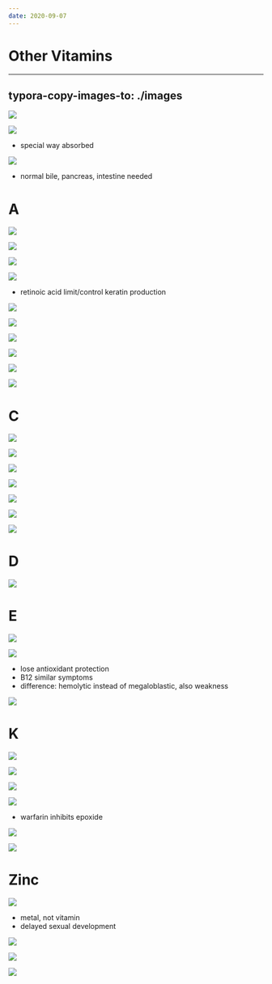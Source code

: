```yaml
---
date: 2020-09-07
---
```


# Other Vitamins
---

## typora-copy-images-to: ./images

![](https://photos.thisispiggy.com/file/wikiFiles/CDAF2E01-27A6-47E7-BA61-0A5479284AF2.jpg)

![](https://photos.thisispiggy.com/file/wikiFiles/5D3DE189-65E1-42BB-91AB-3DD453BDB635.jpg)

- special way absorbed

![](https://photos.thisispiggy.com/file/wikiFiles/E72831F3-B3B9-4348-91A2-4A615D216818.jpg)

- normal bile, pancreas, intestine needed

# A

![](https://photos.thisispiggy.com/file/wikiFiles/173DF66B-ED82-44BA-9413-0B5C12C4E3DB.jpg)

![](https://photos.thisispiggy.com/file/wikiFiles/9C6D31D9-47C8-4576-B571-80128BA0295A.jpg)

![](https://photos.thisispiggy.com/file/wikiFiles/2FB14DDA-1592-4381-9F98-202A2AA3B818.jpg)

![](https://photos.thisispiggy.com/file/wikiFiles/04564C75-CB5F-49B2-BA24-534A7E3EDEAD.jpg)

- retinoic acid limit/control keratin production

![](https://photos.thisispiggy.com/file/wikiFiles/03D0BB78-92B5-4983-A633-0721FF2F8F2B.jpg)

![](https://photos.thisispiggy.com/file/wikiFiles/836CDE11-F5F8-41C2-BB0D-B88F2D0FDA42.jpg)

![](https://photos.thisispiggy.com/file/wikiFiles/14C05B86-F9A4-42F0-8554-6B444A733889.jpg)

![](https://photos.thisispiggy.com/file/wikiFiles/BB1A3FE2-97E6-45B2-B5DD-A165C71846E4.jpg)

![](https://photos.thisispiggy.com/file/wikiFiles/8CE61699-ACD9-413A-BA3D-FC1ED62E7B68.jpg)

![](https://photos.thisispiggy.com/file/wikiFiles/E06BAF20-475C-484B-B268-CA358637952E.jpg)

# C

![](https://photos.thisispiggy.com/file/wikiFiles/2EA34CB3-E333-44C7-8274-70C8197774DE.jpg)

![](https://photos.thisispiggy.com/file/wikiFiles/65EA9E5A-13C9-4005-A0EF-B3A3B200E539.jpg)

![](https://photos.thisispiggy.com/file/wikiFiles/A0489A2A-D6EE-4B0C-A86C-505DD6596D38.jpg)

![](https://photos.thisispiggy.com/file/wikiFiles/DFD2B1AD-D157-4146-B8F7-641EC353AC03.jpg)

![](https://photos.thisispiggy.com/file/wikiFiles/F23B598B-F2C6-4C75-A189-811A713A091D.jpg)

![](https://photos.thisispiggy.com/file/wikiFiles/B0DFF929-C709-448A-9288-E4535103FE48.jpg)

![](https://photos.thisispiggy.com/file/wikiFiles/9CA9707A-6BAB-4907-BDF5-FFA102E4508C.jpg)

# D

![](https://photos.thisispiggy.com/file/wikiFiles/BA41C17A-714A-4373-829C-E631DCCE52BD.jpg)

# E

![](https://photos.thisispiggy.com/file/wikiFiles/5BEC9805-9771-4390-B5D0-2B252FAC91D2.jpg)

![](https://photos.thisispiggy.com/file/wikiFiles/E960D96E-F082-4AF1-8A8F-BD2607D7D88F.jpg)

- lose antioxidant protection
- B12 similar symptoms
- difference: hemolytic instead of megaloblastic, also weakness

![](https://photos.thisispiggy.com/file/wikiFiles/8110CDF9-3FEA-486D-9576-7704B030F490.jpg)

# K

![](https://photos.thisispiggy.com/file/wikiFiles/35913C78-3FA6-45AC-B14E-D342964B80E1.jpg)

![](https://photos.thisispiggy.com/file/wikiFiles/BCA19EAF-ED67-4364-B36D-0C3D6066F58D.jpg)

![](https://photos.thisispiggy.com/file/wikiFiles/F8FE1825-D6C4-43E6-801C-BDFB3400DAA2.jpg)

![](https://photos.thisispiggy.com/file/wikiFiles/7BA580B7-7CBD-443A-B956-5101DF6498E5.jpg)

- warfarin inhibits epoxide

![](https://photos.thisispiggy.com/file/wikiFiles/E26EA3DC-3081-468D-A43D-CADE62BF5280.jpg)

![](https://photos.thisispiggy.com/file/wikiFiles/C76B5E0B-2C01-4117-9005-37BB3249DBDE.jpg)

# Zinc

![](https://photos.thisispiggy.com/file/wikiFiles/92B26A20-7D9B-46AE-8CEF-1DB18CC040CE.jpg)

- metal, not vitamin
- delayed sexual development

![](https://photos.thisispiggy.com/file/wikiFiles/0AE4571F-F52D-4709-BD23-E4DF381F4B25.jpg)

![](https://photos.thisispiggy.com/file/wikiFiles/559B169C-5DEC-4924-854C-E44C963845E1.jpg)

![](https://photos.thisispiggy.com/file/wikiFiles/558CDC1D-0897-4D14-A519-287AF8EE89F2.jpg)
